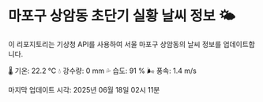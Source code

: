 
# 마포구 상암동 초단기 실황 날씨 정보 🌤️

이 리포지토리는 기상청 API를 사용하여 서울 마포구 상암동의 날씨 정보를 업데이트합니다. 

🌡️ 기온: 22.2 ℃
💧 강수량: 0 mm
💦 습도: 91 %
🌬️ 풍속: 1.4 m/s

마지막 업데이트 시각: 2025년 06월 18일 02시 11분    
